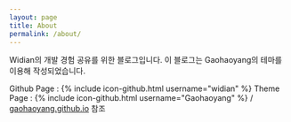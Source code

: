 ```yaml
---
layout: page
title: About
permalink: /about/
---
```


Widian의 개발 경험 공유를 위한 블로그입니다. 이 블로그는 Gaohaoyang의 테마를 이용해 작성되었습니다.

Github Page : {% include icon-github.html username="widian" %}
Theme Page : {% include icon-github.html username="Gaohaoyang" %} / [gaohaoyang.github.io][theme-page] 참조

[theme-page]: http://gaohaoyang.github.io

